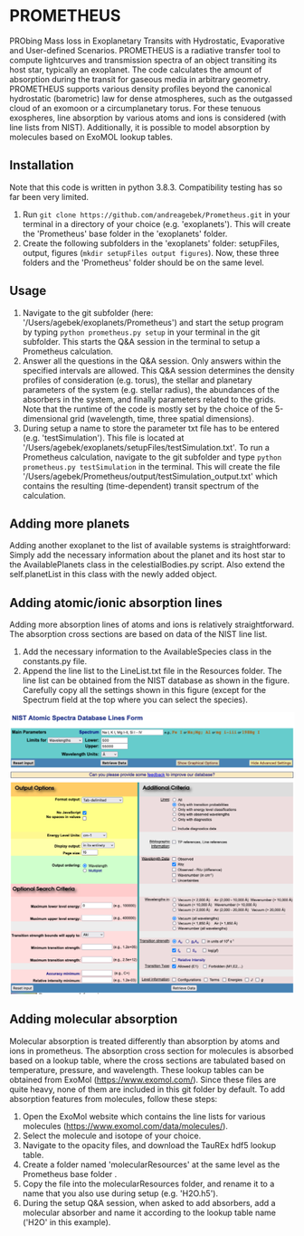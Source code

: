 # PROMETHEUS
PRObing Mass loss in Exoplanetary Transits with Hydrostatic, Evaporative and User-defined Scenarios.
PROMETHEUS is a radiative transfer tool to compute lightcurves and transmission spectra of an object
transiting its host star, typically an exoplanet. The code calculates the amount of absorption during
the transit for gaseous media in arbitrary geometry. PROMETHEUS supports various density profiles
beyond the canonical hydrostatic (barometric) law for dense atmospheres, such as the outgassed
cloud of an exomoon or a circumplanetary torus. For these tenuous exospheres, line absorption
by various atoms and ions is considered (with line lists from NIST). Additionally, it is possible
to model absorption by molecules based on ExoMOL lookup tables.

## Installation
Note that this code is written in python 3.8.3. Compatibility testing has so far been very limited.
1. Run ```git clone https://github.com/andreagebek/Prometheus.git``` in your terminal in a directory of your choice (e.g. 'exoplanets'). This will
create the 'Prometheus' base folder in the 'exoplanets' folder.
2. Create the following subfolders in the 'exoplanets' folder: setupFiles, output, figures (```mkdir setupFiles output figures```). Now,
these three folders and the 'Prometheus' folder should be on the same level.


## Usage
1. Navigate to the git subfolder (here: '/Users/agebek/exoplanets/Prometheus') and start the setup program
by typing ```python prometheus.py setup``` in your terminal in the git subfolder. This starts the Q&A session
in the terminal to setup a Prometheus calculation.
2. Answer all the questions in the Q&A session. Only answers within the specified intervals are
allowed. This Q&A session determines the density profiles of consideration (e.g. torus), 
the stellar and planetary parameters of the system (e.g. stellar radius), the abundances
of the absorbers in the system, and finally parameters related to the grids. Note that the
runtime of the code is mostly set by the choice of the 5-dimensional grid (wavelength, time,
three spatial dimensions).
3. During setup a name to store the parameter txt file has to be entered (e.g. 'testSimulation').
This file is located at '/Users/agebek/exoplanets/setupFiles/testSimulation.txt'. To run a Prometheus
calculation, navigate to the git subfolder and type ```python prometheus.py testSimulation``` in
the terminal. This will create the file '/Users/agebek/Prometheus/output/testSimulation_output.txt'
which contains the resulting (time-dependent) transit spectrum of the calculation.

## Adding more planets
Adding another exoplanet to the list of available systems is straightforward: Simply add the necessary information
about the planet and its host star to the AvailablePlanets class in the celestialBodies.py script. Also extend
the self.planetList in this class with the newly added object.

## Adding atomic/ionic absorption lines
Adding more absorption lines of atoms and ions is relatively straightforward. The absorption cross sections are
based on data of the NIST line list.
1. Add the necessary information to the AvailableSpecies class in the constants.py file.
2. Append the line list to the LineList.txt file in the Resources folder. The line list can be obtained from
the NIST database as shown in the figure. Carefully copy all the settings shown in this figure (except for 
the Spectrum field at the top where you can select the species).

![NIST example](docs/NISTexample.png?raw=true)

## Adding molecular absorption
Molecular absorption is treated differently than absorption by atoms and ions in prometheus.
The absorption cross section for molecules is absorbed based on a lookup table, where the
cross sections are tabulated based on temperature, pressure, and wavelength. These lookup
tables can be obtained from ExoMol (https://www.exomol.com/). Since these files are quite
heavy, none of them are included in this git folder by default. To add absorption features
from molecules, follow these steps:
1. Open the ExoMol website which contains the line lists for various molecules (https://www.exomol.com/data/molecules/).
2. Select the molecule and isotope of your choice.
3. Navigate to the opacity files, and download the TauREx hdf5 lookup table.
4. Create a folder named 'molecularResources' at the same level as the Prometheus base folder .
5. Copy the file into the molecularResources folder, and rename it to a name that you also use during setup (e.g. 'H2O.h5').
6. During the setup Q&A session, when asked to add absorbers, add a molecular absorber and name it according
to the lookup table name ('H2O' in this example).
